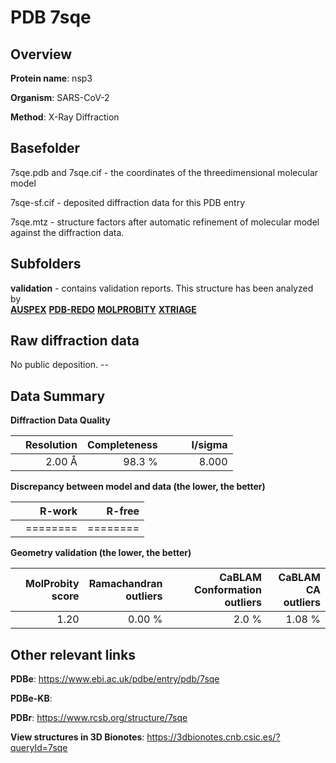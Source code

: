 # PDB 7sqe

## Overview

**Protein name**: nsp3

**Organism**: SARS-CoV-2

**Method**: X-Ray Diffraction



## Basefolder

7sqe.pdb and 7sqe.cif - the coordinates of the threedimensional molecular model

7sqe-sf.cif - deposited diffraction data for this PDB entry

7sqe.mtz - structure factors after automatic refinement of molecular model against the diffraction data.

## Subfolders





**validation** - contains validation reports. This structure has been analyzed by <br>[**AUSPEX**](https://github.com/thorn-lab/coronavirus_structural_task_force/tree/master/pdb/nsp3/SARS-CoV-2/7sqe/validation/auspex) [**PDB-REDO**](https://github.com/thorn-lab/coronavirus_structural_task_force/tree/master/pdb/nsp3/SARS-CoV-2/7sqe/validation/pdb-redo) [**MOLPROBITY**](https://github.com/thorn-lab/coronavirus_structural_task_force/tree/master/pdb/nsp3/SARS-CoV-2/7sqe/validation/molprobity) [**XTRIAGE**](https://github.com/thorn-lab/coronavirus_structural_task_force/blob/master/pdb/nsp3/SARS-CoV-2/7sqe/validation/Xtriage_output.log)   



## Raw diffraction data

No public deposition. --<br> 

## Data Summary
**Diffraction Data Quality**

|   | Resolution | Completeness| I/sigma |
|---|-------------:|----------------:|--------------:|
|   |2.00 Å|98.3  %|<img width=50/>8.000|

**Discrepancy between model and data (the lower, the better)**

|   | **R-work**| **R-free**   
|---|-------------:|----------------:|           
||========|========|

**Geometry validation (the lower, the better)**

|   |**MolProbity<br>score**| **Ramachandran<br>outliers** | **CaBLAM<br>Conformation outliers** | **CaBLAM<br>CA outliers** |
|---|-------------:|----------------:|----------------:|----------------:|
||  1.20|  0.00 %|2.0 %|1.08 %|

 

 



## Other relevant links 
**PDBe**:  https://www.ebi.ac.uk/pdbe/entry/pdb/7sqe

**PDBe-KB**:  
 
**PDBr**: https://www.rcsb.org/structure/7sqe 

**View structures in 3D Bionotes**: https://3dbionotes.cnb.csic.es/?queryId=7sqe

